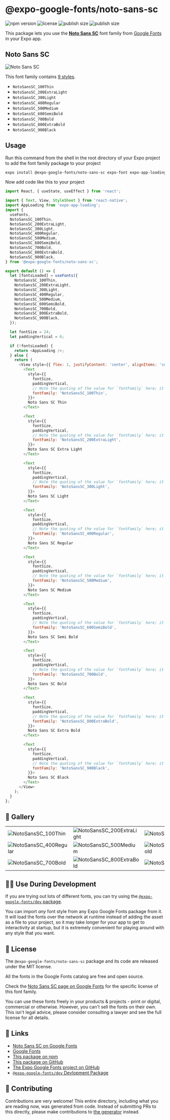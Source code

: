 # @expo-google-fonts/noto-sans-sc

![npm version](https://flat.badgen.net/npm/v/@expo-google-fonts/noto-sans-sc)
![license](https://flat.badgen.net/github/license/expo/google-fonts)
![publish size](https://flat.badgen.net/packagephobia/install/@expo-google-fonts/noto-sans-sc)
![publish size](https://flat.badgen.net/packagephobia/publish/@expo-google-fonts/noto-sans-sc)

This package lets you use the [**Noto Sans SC**](https://fonts.google.com/specimen/Noto+Sans+SC) font family from [Google Fonts](https://fonts.google.com/) in your Expo app.

## Noto Sans SC

![Noto Sans SC](./font-family.png)

This font family contains [9 styles](#-gallery).

- `NotoSansSC_100Thin`
- `NotoSansSC_200ExtraLight`
- `NotoSansSC_300Light`
- `NotoSansSC_400Regular`
- `NotoSansSC_500Medium`
- `NotoSansSC_600SemiBold`
- `NotoSansSC_700Bold`
- `NotoSansSC_800ExtraBold`
- `NotoSansSC_900Black`

## Usage

Run this command from the shell in the root directory of your Expo project to add the font family package to your project
```sh
expo install @expo-google-fonts/noto-sans-sc expo-font expo-app-loading
```

Now add code like this to your project
```js
import React, { useState, useEffect } from 'react';

import { Text, View, StyleSheet } from 'react-native';
import AppLoading from 'expo-app-loading';
import {
  useFonts,
  NotoSansSC_100Thin,
  NotoSansSC_200ExtraLight,
  NotoSansSC_300Light,
  NotoSansSC_400Regular,
  NotoSansSC_500Medium,
  NotoSansSC_600SemiBold,
  NotoSansSC_700Bold,
  NotoSansSC_800ExtraBold,
  NotoSansSC_900Black,
} from '@expo-google-fonts/noto-sans-sc';

export default () => {
  let [fontsLoaded] = useFonts({
    NotoSansSC_100Thin,
    NotoSansSC_200ExtraLight,
    NotoSansSC_300Light,
    NotoSansSC_400Regular,
    NotoSansSC_500Medium,
    NotoSansSC_600SemiBold,
    NotoSansSC_700Bold,
    NotoSansSC_800ExtraBold,
    NotoSansSC_900Black,
  });

  let fontSize = 24;
  let paddingVertical = 6;

  if (!fontsLoaded) {
    return <AppLoading />;
  } else {
    return (
      <View style={{ flex: 1, justifyContent: 'center', alignItems: 'center' }}>
        <Text
          style={{
            fontSize,
            paddingVertical,
            // Note the quoting of the value for `fontFamily` here; it expects a string!
            fontFamily: 'NotoSansSC_100Thin',
          }}>
          Noto Sans SC Thin
        </Text>

        <Text
          style={{
            fontSize,
            paddingVertical,
            // Note the quoting of the value for `fontFamily` here; it expects a string!
            fontFamily: 'NotoSansSC_200ExtraLight',
          }}>
          Noto Sans SC Extra Light
        </Text>

        <Text
          style={{
            fontSize,
            paddingVertical,
            // Note the quoting of the value for `fontFamily` here; it expects a string!
            fontFamily: 'NotoSansSC_300Light',
          }}>
          Noto Sans SC Light
        </Text>

        <Text
          style={{
            fontSize,
            paddingVertical,
            // Note the quoting of the value for `fontFamily` here; it expects a string!
            fontFamily: 'NotoSansSC_400Regular',
          }}>
          Noto Sans SC Regular
        </Text>

        <Text
          style={{
            fontSize,
            paddingVertical,
            // Note the quoting of the value for `fontFamily` here; it expects a string!
            fontFamily: 'NotoSansSC_500Medium',
          }}>
          Noto Sans SC Medium
        </Text>

        <Text
          style={{
            fontSize,
            paddingVertical,
            // Note the quoting of the value for `fontFamily` here; it expects a string!
            fontFamily: 'NotoSansSC_600SemiBold',
          }}>
          Noto Sans SC Semi Bold
        </Text>

        <Text
          style={{
            fontSize,
            paddingVertical,
            // Note the quoting of the value for `fontFamily` here; it expects a string!
            fontFamily: 'NotoSansSC_700Bold',
          }}>
          Noto Sans SC Bold
        </Text>

        <Text
          style={{
            fontSize,
            paddingVertical,
            // Note the quoting of the value for `fontFamily` here; it expects a string!
            fontFamily: 'NotoSansSC_800ExtraBold',
          }}>
          Noto Sans SC Extra Bold
        </Text>

        <Text
          style={{
            fontSize,
            paddingVertical,
            // Note the quoting of the value for `fontFamily` here; it expects a string!
            fontFamily: 'NotoSansSC_900Black',
          }}>
          Noto Sans SC Black
        </Text>
      </View>
    );
  }
};

```

## 🔡 Gallery


||||
|-|-|-|
|![NotoSansSC_100Thin](./NotoSansSC_100Thin.ttf.png)|![NotoSansSC_200ExtraLight](./NotoSansSC_200ExtraLight.ttf.png)|![NotoSansSC_300Light](./NotoSansSC_300Light.ttf.png)||
|![NotoSansSC_400Regular](./NotoSansSC_400Regular.ttf.png)|![NotoSansSC_500Medium](./NotoSansSC_500Medium.ttf.png)|![NotoSansSC_600SemiBold](./NotoSansSC_600SemiBold.ttf.png)||
|![NotoSansSC_700Bold](./NotoSansSC_700Bold.ttf.png)|![NotoSansSC_800ExtraBold](./NotoSansSC_800ExtraBold.ttf.png)|![NotoSansSC_900Black](./NotoSansSC_900Black.ttf.png)||


## 👩‍💻 Use During Development

If you are trying out lots of different fonts, you can try using the [`@expo-google-fonts/dev` package](https://github.com/expo/google-fonts/tree/master/font-packages/dev#readme).

You can import *any* font style from any Expo Google Fonts package from it. It will load the fonts
over the network at runtime instead of adding the asset as a file to your project, so it may take longer
for your app to get to interactivity at startup, but it is extremely convenient
for playing around with any style that you want.

## 📖 License

The `@expo-google-fonts/noto-sans-sc` package and its code are released under the MIT license.

All the fonts in the Google Fonts catalog are free and open source.

Check the [Noto Sans SC page on Google Fonts](https://fonts.google.com/specimen/Noto+Sans+SC) for the specific license of this font family.

You can use these fonts freely in your products & projects - print or digital, commercial or otherwise. However, you can't sell the fonts on their own. This isn't legal advice, please consider consulting a lawyer and see the full license for all details.

## 🔗 Links

- [Noto Sans SC on Google Fonts](https://fonts.google.com/specimen/Noto+Sans+SC)
- [Google Fonts](https://fonts.google.com/)
- [This package on npm](https://www.npmjs.com/package/@expo-google-fonts/noto-sans-sc)
- [This package on GitHub](https://github.com/expo/google-fonts/tree/master/font-packages/noto-sans-sc)
- [The Expo Google Fonts project on GitHub](https://github.com/expo/google-fonts)
- [`@expo-google-fonts/dev` Devlopment Package](https://github.com/expo/google-fonts/tree/master/font-packages/dev)

## 🤝 Contributing

Contributions are very welcome! This entire directory, including what you are reading now, was generated from code. Instead of submitting PRs to this directly, please make contributions to [the generator](https://github.com/expo/google-fonts/tree/master/packages/generator) instead.
